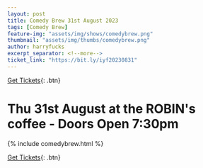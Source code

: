 ```yaml
---
layout: post
title: Comedy Brew 31st August 2023
tags: [Comedy Brew]
feature-img: "assets/img/shows/comedybrew.png"
thumbnail: "assets/img/thumbs/comedybrew.png"
author: harryfucks
excerpt_separator: <!--more-->
ticket_link: "https://bit.ly/iyf20230831"
---
```


[Get Tickets]({{page.ticket_link}}){: .btn}

# Thu 31st August at the ROBIN&apos;s coffee - Doors Open 7:30pm

{% include comedybrew.html %}

[Get Tickets]({{page.ticket_link}}){: .btn}
